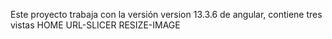 Este proyecto trabaja con la versión version 13.3.6 de angular, 
contiene tres vistas
HOME
URL-SLICER
RESIZE-IMAGE

